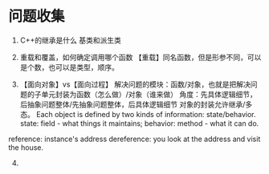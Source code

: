 # 问题收集

1. C++的继承是什么
基类和派生类

2. 重载和覆盖，如何确定调用哪个函数
【重载】同名函数，但是形参不同，可以是个数，也可以是类型，顺序。

3. 【面向对象】vs【面向过程】
解决问题的模块：函数/对象，也就是把解决问题的子单元封装为函数（怎么做）/对象（谁来做）
角度：先具体逻辑细节，后抽象问题整体/先抽象问题整体，后具体逻辑细节
对象的封装允许继承/多态。
Each object is defined by two kinds of information: state/behavior.
state: field - what things it maintains;
behavior: method - what it can do.

reference: instance's address
dereference: you look at the address and visit the house.

4. 